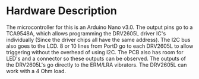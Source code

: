 # Hardware Description

The microcontroller for this is an Arduino Nano v3.0. The output pins go to a TCA9548A, which allows programming the DRV2605L driver IC's individually (Since the driver chips all have the same address). The I2C bus also goes to the LCD. 8 or 10 lines from PortD go to each DRV2605L to allow triggering without the overhead of using I2C. The PCB also has room for LED's and a connector so these outputs can be observed. The outputs of the DRV2605L's go directly to the ERM/LRA vibrators. The DRV2605L can work with a 4 Ohm load.

